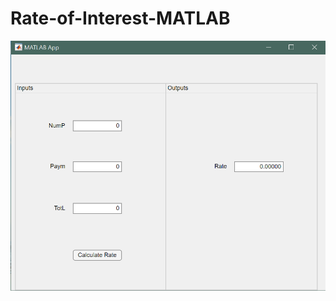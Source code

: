 # Rate-of-Interest-MATLAB

<img src=https://github.com/Vaishnavi1100/Rate-of-Interest-MATLAB/blob/main/App%20Interface.png>
